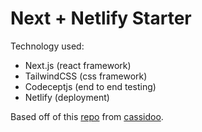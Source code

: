 # Next + Netlify Starter

Technology used:

- Next.js (react framework)
- TailwindCSS (css framework)
- Codeceptjs (end to end testing)
- Netlify (deployment)

Based off of this [repo](https://github.com/cassidoo/next-netlify-starter) from [cassidoo](https://github.com/cassidoo).
